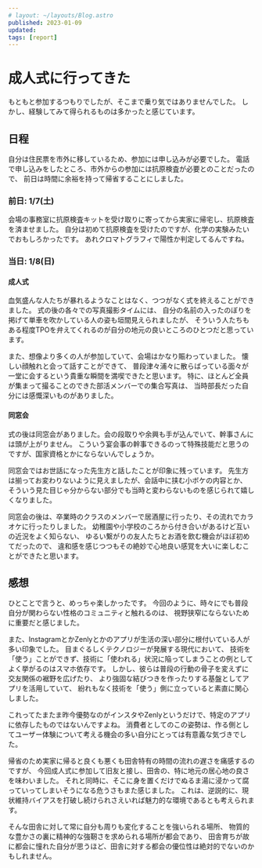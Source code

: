 ```yaml
---
# layout: ~/layouts/Blog.astro
published: 2023-01-09
updated:
tags: [report]
---
```


# 成人式に行ってきた

もともと参加するつもりでしたが、そこまで乗り気ではありませんでした。
しかし、経験してみて得られるものは多かったと感じています。

## 日程

自分は住民票を市外に移しているため、参加には申し込みが必要でした。
電話で申し込みをしたところ、市外からの参加には抗原検査が必要とのことだったので、
前日は時間に余裕を持って帰省することにしました。

### 前日: 1/7(土)

会場の事務室に抗原検査キットを受け取りに寄ってから実家に帰宅し、抗原検査を済ませました。
自分は初めて抗原検査を受けたのですが、化学の実験みたいでおもしろかったです。
あれクロマトグラフィで陽性か判定してるんですね。

### 当日: 1/8(日)

#### 成人式

血気盛んな人たちが暴れるようなことはなく、つつがなく式を終えることができました。
式の後の各々での写真撮影タイムには、
自分の名前の入ったのぼりを掲げて単車を吹かしている人の姿も垣間見えられましたが、
そういう人たちもある程度TPOを弁えてくれるのが自分の地元の良いところのひとつだと思っています。

また、想像より多くの人が参加していて、会場はかなり賑わっていました。
懐しい顔触れと会って話すことができて、
普段津々浦々に散らばっている面々が一堂に会するという貴重な瞬間を満喫できたと思います。
特に、ほとんど全員が集まって撮ることのできた部活メンバーでの集合写真は、
当時部長だった自分には感慨深いものがありました。

#### 同窓会

式の後は同窓会がありました。会の段取りや余興も手が込んでいて、幹事さんには頭が上がりません。
こういう宴会事の幹事できるのって特殊技能だと思うのですが、国家資格とかにならないんでしょうか。

同窓会ではお世話になった先生方と話したことが印象に残っています。
先生方は揃ってお変わりないように見えましたが、会話中に挟む小ボケの内容とか、
そういう見た目じゃ分からない部分でも当時と変わらないものを感じられて嬉しくなりました。

同窓会の後は、卒業時のクラスのメンバーで居酒屋に行ったり、その流れでカラオケに行ったりしました。
幼稚園や小学校のころから付き合いがあるけど互いの近況をよく知らない、
ゆるい繋がりの友人たちとお酒を飲む機会がほぼ初めてだったので、
違和感を感じつつもその絶妙で心地良い感覚を大いに楽しむことができたと思います。

## 感想

<!-- textlint-disable preset-ja-technical-writing/no-doubled-joshi -->

ひとことで言うと、めっちゃ楽しかったです。
今回のように、時々にでも普段自分が関わらない性格のコミュニティと触れるのは、
視野狭窄にならないために重要だと感じました。

<!-- textlint-enable preset-ja-technical-writing/no-doubled-joshi -->

また、InstagramとかZenlyとかのアプリが生活の深い部分に根付いている人が多い印象でした。
目まぐるしくテクノロジーが発展する現代において、
技術を「使う」ことができず、技術に「使われる」状況に陥ってしまうことの例としてよく挙がるのはスマホ依存です。
しかし、彼らは普段の行動の骨子を変えずに交友関係の裾野を広げたり、
より強固な結びつきを作ったりする基盤としてアプリを活用していて、
紛れもなく技術を「使う」側に立っていると素直に関心しました。

これってたまたま昨今優勢なのがインスタやZenlyというだけで、特定のアプリに依存したものではないんですよね。
消費者としてのこの姿勢は、作る側としてユーザー体験について考える機会の多い自分にとっては有意義な気づきでした。

<!-- textlint-disable ja-technical-writing/no-doubled-joshi -->

帰省のため実家に帰ると良くも悪くも田舎特有の時間の流れの遅さを痛感するのですが、
今回成人式に参加して旧友と接し、田舎の、特に地元の居心地の良さを味わいました。
それと同時に、そこに身を置くだけでぬるま湯に浸かって腐っていってしまいそうになる危うさもまた感じました。
これは、逆説的に、現状維持バイアスを打破し続けられさえいれば魅力的な環境であるとも考えられます。

<!-- textlint-enable ja-technical-writing/no-doubled-joshi -->

<!-- textlint-disable ja-technical-writing/no-doubled-joshi -->

そんな田舎に対して常に自分も周りも変化することを強いられる場所、
物質的な豊かさの裏に精神的な強靭さを求められる場所が都会であり、
田舎育ちが故に都会に憧れた自分が思うほど、田舎に対する都会の優位性は絶対的でないのかもしれません。

<!-- textlint-enable ja-technical-writing/no-doubled-joshi -->

